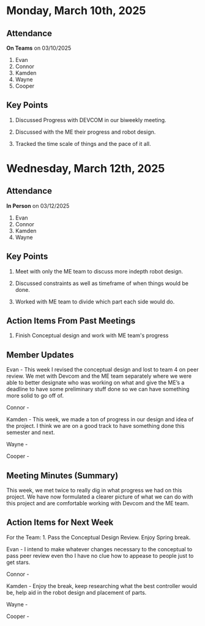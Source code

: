 # Monday, March 10th, 2025

## Attendance

**On Teams** on 03/10/2025

1. Evan
2. Connor
3. Kamden
4. Wayne
5. Cooper

## Key Points

1. Discussed Progress with DEVCOM in our biweekly meeting.

2. Discussed with the ME their progress and robot design.

3. Tracked the time scale of things and the pace of it all.

# Wednesday, March 12th, 2025

## Attendance

**In Person** on 03/12/2025

1. Evan
2. Connor
3. Kamden
4. Wayne

## Key Points

1. Meet with only the ME team to discuss more indepth robot design.

2. Discussed constraints as well as timeframe of when things would be done.

3. Worked with ME team to divide which part each side would do.

## Action Items From Past Meetings

1. Finish Conceptual design and work with ME team's progress

## Member Updates

Evan - This week I revised the conceptual design and lost to team 4 on peer review. We met with Devcom and the ME team separately where we were able to better designate who was working on what and give the ME’s a deadline to have some preliminary stuff done so we can have something more solid to go off of.

Connor -

Kamden - This week, we made a ton of progress in our design and idea of the project. I think we are on a good track to have something done this semester and next.

Wayne -

Cooper -

## Meeting Minutes (Summary)
This week, we met twice to really dig in what progress we had on this project. We have now formulated a clearer picture of what we can do with this project and are comfortable working with Devcom and the ME team.


## Action Items for Next Week

For the Team: 1. Pass the Conceptual Design Review. Enjoy Spring break.

Evan - I intend to make whatever changes necessary to the conceptual to pass peer review even tho I have no clue how to appease to people just to get stars. 

Connor -

Kamden - Enjoy the break, keep researching what the best controller would be, help aid in the robot design and placement of parts.

Wayne -

Cooper -
